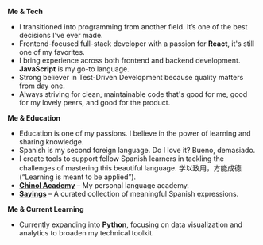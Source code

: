 **Me & Tech**
- I transitioned into programming from another field. It’s one of the best decisions I've ever made.
- Frontend-focused full-stack developer with a passion for **React**, it's still one of my favorites.
- I bring experience across both frontend and backend development. **JavaScript** is my go-to language.
- Strong believer in Test-Driven Development because quality matters from day one.
- Always striving for clean, maintainable code that's good for me, good for my lovely peers, and good for the product.

**Me & Education**
- Education is one of my passions. I believe in the power of learning and sharing knowledge. 
- Spanish is my second foreign language. Do I love it? Bueno, demasiado. 
- I create tools to support fellow Spanish learners in tackling the challenges of mastering this beautiful language. 学以致用，方能成德 (“Learning is meant to be applied”).
- **[Chinol Academy](https://chinoles.com)** – My personal language academy.
- **[Sayings](https://chinoles-sayings.vercel.app/)** – A curated collection of meaningful Spanish expressions.

**Me & Current Learning**
- Currently expanding into **Python**, focusing on data visualization and analytics to broaden my technical toolkit.

